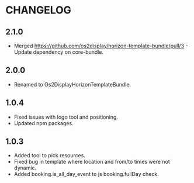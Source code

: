 # CHANGELOG

## 2.1.0

* Merged https://github.com/os2display/horizon-template-bundle/pull/3 - Update dependency on core-bundle.

## 2.0.0

* Renamed to Os2DisplayHorizonTemplateBundle.

## 1.0.4

* Fixed issues with logo tool and positioning.
* Updated npm packages.

## 1.0.3

* Added tool to pick resources.
* Fixed bug in template where location and from/to times were not dynamic.
* Added booking.is_all_day_event to js booking.fullDay check.
